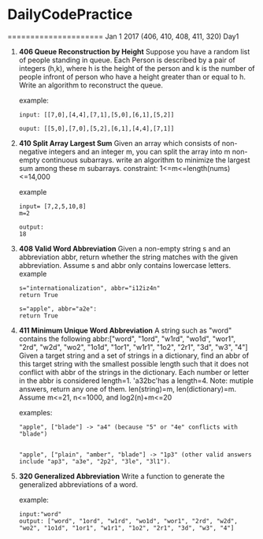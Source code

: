 # DailyCodePractice
=====================
Jan 1 2017 (406, 410, 408, 411, 320) Day1
 
1. **406 Queue Reconstruction by Height**  Suppose you have a random list of people standing in queue. Each Person is described by a pair of integers (h,k), where h is the height of the person and k is the number of people infront of person who have a height greater than or equal to h. Write an algorithm to reconstruct the queue.

   example:

   ```
   input: [[7,0],[4,4],[7,1],[5,0],[6,1],[5,2]]

   ouput: [[5,0],[7,0],[5,2],[6,1],[4,4],[7,1]]
   ```

2. **410 Split Array Largest Sum** Given an array which consists of non-negative integers and an integer m, you can split the array into m non-empty continuous 
subarrays. write an algorithm to minimize the largest sum among these m subarrays.  constraint: 1<=m<=length(nums)<=14,000

   example
   ```
   input= [7,2,5,10,8]
   m=2

   output:
   18
   ```
3. **408 Valid Word Abbreviation** Given a non-empty string s and an abbreviation abbr, return whether the string matches with the given abbreviation. Assume s and abbr only contains lowercase letters.
	example
	```
	s="internationalization", abbr="i12iz4n"
	return True
	
	s="apple", abbr="a2e":
	return True
	```
4. **411 Minimum Unique Word Abbreviation** A string such as "word" contains the following abbr:["word", "1ord", "w1rd", "wo1d", "wor1", "2rd", "w2d", "wo2", "1o1d", "1or1", "w1r1", "1o2", "2r1", "3d", "w3", "4"]  Given a target string and a set of strings in a dictionary, find an abbr of this target string with the smallest possible length such that it does not conflict with abbr of the strings in the dictionary. Each number or letter in the abbr is considered length=1. 'a32bc'has a length=4. Note: mutiple answers, return any one of them. len(string)=m, len(dictionary)=m. Assume m<=21, n<=1000, and log2(n)+m<=20

	examples:
	```
	"apple", ["blade"] -> "a4" (because "5" or "4e" conflicts with "blade")


	"apple", ["plain", "amber", "blade"] -> "1p3" (other valid answers include "ap3", "a3e", "2p2", "3le", "3l1").
	```
5. **320 Generalized Abbreviation** Write a function to generate the generalized abbreviations of a word.

	example:
	```
	input:"word"
	output: ["word", "1ord", "w1rd", "wo1d", "wor1", "2rd", "w2d", "wo2", "1o1d", "1or1", "w1r1", "1o2", "2r1", "3d", "w3", "4"] 
	```

